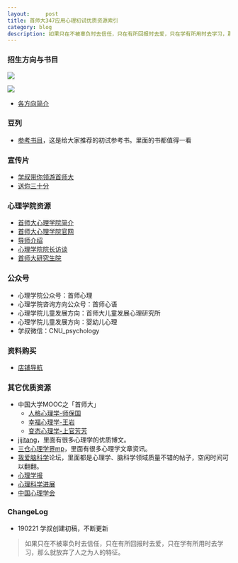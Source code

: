 ```yaml
---
layout:     post
title: 首师大347应用心理初试优质资源索引
category: blog
description: 如果只在不被辜负时去信任，只在有所回报时去爱，只在学有所用时去学习，那么就放弃了人之为人的特征。
---
```


### 招生方向与书目

![](http://pmtd8ixk2.bkt.clouddn.com/resource-2.png)

![](http://pmtd8ixk2.bkt.clouddn.com/resource-1.png)

* [各方向简介](https://cnu347.com/Introduce)

### 豆列

* [参考书目](https://www.douban.com/doulist/111940913/)，这是给大家推荐的初试参考书。里面的书都值得一看

### 宣传片

* [学叔带你领游首师大](http://1257355643.vod2.myqcloud.com/a589a973vodtranscq1257355643/228e3e735285890785719164333/v.f30.mp4)
* [送你三十分](http://1257355643.vod2.myqcloud.com/a589a973vodtranscq1257355643/de742bed5285890785481622413/v.f30.mp4)

### 心理学院资源
* [首师大心理学院简介](https://mp.weixin.qq.com/s/M4LhYtmxcC9Gx5j2GFALFQ?)
* [首师大心理学院官网](http://xlxy.cnu.edu.cn)
* [导师介绍](http://xlxy.cnu.edu.cn/szdw/grfc/index.htm)
* [心理学院院长访谈](http://weixin.cnu.edu.cn/zssp/心理学院.html)
* [首师大研究生院](http://grad.cnu.edu.cn)

### 公众号

* 心理学院公众号：首师心理
* 心理学院咨询方向公众号：首师心语
* 心理学院儿童发展方向：首师大儿童发展心理研究所
* 心理学院儿童发展方向：婴幼儿心理
* 学叔微信：CNU_psychology

### 资料购买

* [店铺导航](https://shop342556748.taobao.com/?spm=a313o.201708ban.sellercard.12.64f0197aZ7oEHs)

### 其它优质资源
* 中国大学MOOC之「首师大」
    * [人格心理学-师保国](https://www.icourse163.org/course/CNU-1003016011 )
    * [幸福心理学-王岩](https://www.icourse163.org/course/CNU-1003019012)
    * [变态心理学-上官芳芳](https://www.icourse163.org/course/CNU-1003026007)
* [jijitang](http://www.jijitang.com/article#)，里面有很多心理学的优质博文。
* [三仓心理学界mp](https://mp.sohu.com/profile?xpt=c29odW1wcHJ1aTR3QHNvaHUuY29t&_f=index_pagemp_1)，里面有很多心理学文章资讯。
* [我爱脑科学](http://52brain.com)论坛，里面都是心理学、脑科学领域质量不错的帖子，空闲时间可以翻翻。
* [心理学报](http://journal.psych.ac.cn/xlxb/CN/0439-755X/home.shtml)
* [心理科学进展](http://journal.psych.ac.cn/xlkxjz/CN/1671-3710/home.shtml)
* [中国心理学会](https://www.cpsbeijing.org)

### ChangeLog
* 190221 学叔创建初稿，不断更新

> 如果只在不被辜负时去信任，只在有所回报时去爱，只在学有所用时去学习，那么就放弃了人之为人的特征。


